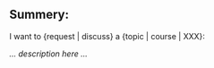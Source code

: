 <!--

Before submitting a PR, please make sure that:

  - It does have a meaningful title.
  - You read the contribution guidelines (link below)
    https://github.com/open-minds/awesome-openminds-team/blob/master/CONTRIBUTING.md

-->


## Summery:
<!-- Describe here the issue you want to report or discuss -->

I want to {request | discuss} a {topic | course | XXX}:

_... description here ..._

